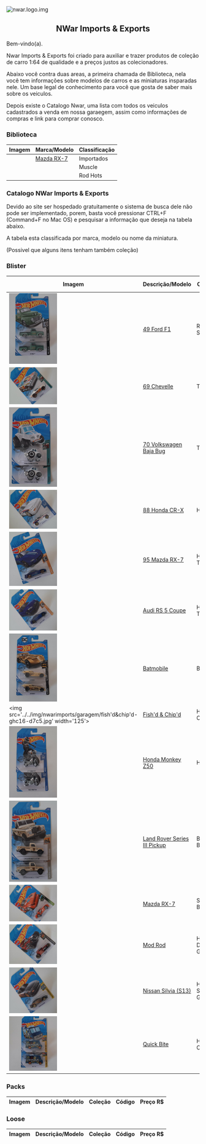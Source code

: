 ![nwar.logo.img]()
<center><h2> NWar Imports & Exports</h2></center>

Bem-vindo(a).

Nwar Imports & Exports foi criado para auxiliar e trazer produtos de coleção de carro 1:64 de qualidade e a preços justos as colecionadores.

Abaixo você contra duas areas, a primeira chamada de Biblioteca, nela você tem informações sobre modelos de carros e as miniaturas insparadas nele. Um base legal de conhecimento para você que gosta de saber mais sobre os veiculos.

Depois existe o Catalogo Nwar, uma lista com todos os veiculos cadastrados a venda em nossa garaegem, assim como informações de compras e link para comprar conosco.

### Biblioteca 

|Imagem|Marca/Modelo|Classificação
|--|--|--|
| |[Mazda RX-7](./pt/mazda-rx7.md) |Importados|
| | |Muscle|
| | |Rod Hots|

### Catalogo NWar Imports & Exports

Devido ao site ser hospedado gratuitamente o sistema de busca dele não pode ser implementado, porem, basta você pressionar CTRL+F (Command+F no Mac OS) e pesquisar a informação que deseja na tabela abaixo. 

A tabela esta classificada por marca, modelo ou nome da miniatura. 

(Possivel que alguns itens tenham também coleção)

### Blister

|Imagem|Descrição/Modelo|Coleção|Código|Qtd|Preço/Unid R$|
|--|--|--|--|--|--|
 |<img src='../../img/nwarimports/garagem/49fordf1-ghd27-d7c5.jpg' width='125'>|[49 Ford F1](./pt/estoque/49fordf1-ghd27-d7c5.md)|Rod Squad|GHD27-D7C5|2|R$15,00| 
 |<img src='../../img/nwarimports/garagem/69chevelle-ghf25-d7c5.jpg' width='125'>|[69 Chevelle]()|Tooned|GHF25-D7C5|1|R$15,00| 
 |<img src='../../img/nwarimports/garagem/70volkswagenbajabug-ghb57-d7c5.jpg' width='125'>|[70 Volkswagen Baja Bug]()|Tooned|GHB57-D7C5|2|R$15,00| 
 |<img src='../../img/nwarimports/garagem/88hondacr-x-ghc10-d7c5.jpg' width='125'>|[88 Honda CR-X]()|Honda|GHC10-D7C5|1|R$15,00| 
 |<img src='../../img/nwarimports/garagem/95mazdarx-7-ghf76-d7c5.jpg' width='125'>|[95 Mazda RX-7]()|HW Turbo|GHF76-D7C5|1|R$15,00| 
 |<img src='../../img/nwarimports/garagem/audirs5coupe-ghd00-d7c5.jpg' width='125'>|[Audi RS 5 Coupe]()|HW Turbo|GHD00-D7C5|1|R$15,00| 
 |<img src='../../img/nwarimports/garagem/batmobile-gln68-d7c5.jpg' width='125'>|[Batmobile]()|Batman|GLN68-D7C5|2|R$15,00| 
 |<img src='../../img/nwarimports/garagem/fish'd&chip'd-ghc16-d7c5.jpg' width='125'>|[Fish'd & Chip'd]()|HW Art Cars|GHC16-D7C5|1|R$15,00| 
 |<img src='../../img/nwarimports/garagem/hondamonkeyz50-ghf51-d7c5.jpg' width='125'>|[Honda Monkey Z50]()|Honda|GHF51-D7C5|2|R$15,00| 
 |<img src='../../img/nwarimports/garagem/landroverseriesiiipickup-ghg13-d7c5.jpg' width='125'>|[Land Rover Series III Pickup]()|Baja Blazers|GHG13-D7C5|2|R$15,00| 
 |<img src='../../img/nwarimports/garagem/mazdarx-7-ghd32-d7c5.jpg' width='125'>|[Mazda RX-7]()|Speed Blur|GHD32-D7C5|1|R$15,00| 
 |<img src='../../img/nwarimports/garagem/modrod-ghc24-d7c6.jpg' width='125'>|[Mod Rod]()|HW Dream Garage|GHC24-D7C6|1|R$15,00| 
 |<img src='../../img/nwarimports/garagem/nissansilvia(s13)-ghb40-d7c5.jpg' width='125'>|[Nissan Silvia (S13)]()|HW Speed Graphics|GHB40-D7C5|1|R$15,00| 
 |<img src='../../img/nwarimports/garagem/quickbite-ghc19-d7c5.jpg' width='125'>|[Quick Bite]()|HW Art Cars|GHC19-D7C5|2|R$15,00| 
 ### Packs

|Imagem|Descrição/Modelo|Coleção|Código|Preço R$|
|--|--|--|--|--|

 ### Loose

 |Imagem|Descrição/Modelo|Coleção|Código|Preço R$|
|--|--|--|--|--|